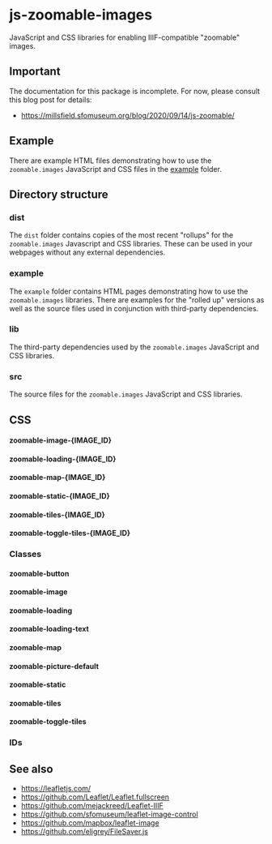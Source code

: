 # js-zoomable-images

JavaScript and CSS libraries for enabling IIIF-compatible "zoomable" images.

## Important

The documentation for this package is incomplete. For now, please consult this blog post for details:

* https://millsfield.sfomuseum.org/blog/2020/09/14/js-zoomable/ 

## Example

There are example HTML files demonstrating how to use the `zoomable.images` JavaScript and CSS files in the [example](example) folder.

## Directory structure

### dist

The `dist` folder contains copies of the most recent "rollups" for the `zoomable.images` Javascript and CSS libraries. These can be used in your webpages without any external dependencies.

### example

The `example` folder contains HTML pages demonstrating how to use the `zoomable.images` libraries. There are examples for the "rolled up" versions as well as the source files used in conjunction with third-party dependencies.

### lib

The third-party dependencies used by the `zoomable.images` JavaScript and CSS libraries.

### src

The source files for the `zoomable.images` JavaScript and CSS libraries.

## CSS

#### zoomable-image-{IMAGE_ID}

#### zoomable-loading-{IMAGE_ID}

#### zoomable-map-{IMAGE_ID}

#### zoomable-static-{IMAGE_ID}

#### zoomable-tiles-{IMAGE_ID}

#### zoomable-toggle-tiles-{IMAGE_ID}

### Classes

#### zoomable-button

#### zoomable-image

#### zoomable-loading

#### zoomable-loading-text

#### zoomable-map

#### zoomable-picture-default

#### zoomable-static

#### zoomable-tiles

#### zoomable-toggle-tiles

### IDs

## See also

* https://leafletjs.com/
* https://github.com/Leaflet/Leaflet.fullscreen
* https://github.com/mejackreed/Leaflet-IIIF
* https://github.com/sfomuseum/leaflet-image-control
* https://github.com/mapbox/leaflet-image
* https://github.com/eligrey/FileSaver.js
